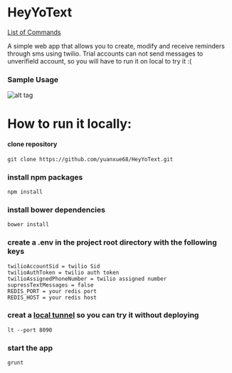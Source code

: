 # HeyYoText
[List of Commands](https://enigmatic-ridge-44202.herokuapp.com/#/help) 

A simple web app that allows you to create, modify and receive reminders through sms using twilio.
Trial accounts can not send messages to unverifield account, so you will have to run it on local to try it :(
### Sample Usage
![alt tag](http://i.imgur.com/hD2RdEo.jpg)

# How to run it locally:
#### clone repository
```
git clone https://github.com/yuanxue68/HeyYoText.git
```

### install npm packages
```
npm install
```

### install bower dependencies
```
bower install
```

### create a .env in the project root directory with the following keys
```
twilioAccountSid = twilio Sid
twilioAuthToken = twilio auth token
twilioAssignedPhoneNumber = twilio assigned number
supressTextMessages = false
REDIS_PORT = your redis port 
REDIS_HOST = your redis host
```

### creat a [local tunnel](https://github.com/localtunnel/localtunnel) so you can try it without deploying
```
lt --port 8090
```

### start the app 
```
grunt
```



